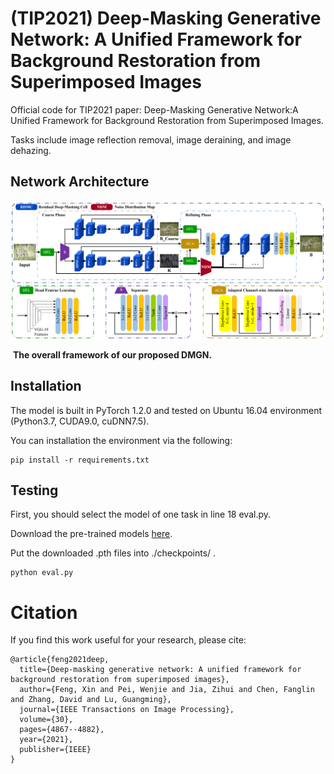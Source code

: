 # (TIP2021) Deep-Masking Generative Network: A Unified Framework for Background Restoration from Superimposed Images

Official code for TIP2021 paper: Deep-Masking Generative Network:A Unified Framework for Background Restoration from Superimposed Images.

Tasks include image reflection removal, image deraining, and image dehazing.

## Network Architecture

![](image/Network.png)

​                          **The overall framework of our proposed DMGN.**

## Installation

The model is built in PyTorch 1.2.0 and tested on Ubuntu 16.04 environment (Python3.7, CUDA9.0, cuDNN7.5).

You can installation the environment via the following:

```
pip install -r requirements.txt
```

## Testing

First, you should select the model of one task in line 18 eval.py. 

Download the pre-trained models [here](https://drive.google.com/drive/folders/1aOySJ4ndZ0F_GWoMMl6m4Y5dn1Z2v2oC?usp=sharing).

Put the downloaded .pth files into ./checkpoints/ .

```
python eval.py
```

# Citation

If you find this work useful for your research, please cite:

```
@article{feng2021deep,
  title={Deep-masking generative network: A unified framework for background restoration from superimposed images},
  author={Feng, Xin and Pei, Wenjie and Jia, Zihui and Chen, Fanglin and Zhang, David and Lu, Guangming},
  journal={IEEE Transactions on Image Processing},
  volume={30},
  pages={4867--4882},
  year={2021},
  publisher={IEEE}
}
```


